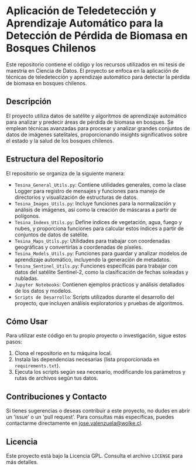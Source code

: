 # Aplicación de Teledetección y Aprendizaje Automático para la Detección de Pérdida de Biomasa en Bosques Chilenos

Este repositorio contiene el código y los recursos utilizados en mi tesis de maestría en Ciencia de Datos. El proyecto se enfoca en la aplicación de técnicas de teledetección y aprendizaje automático para detectar la pérdida de biomasa en bosques chilenos.

## Descripción

El proyecto utiliza datos de satélite y algoritmos de aprendizaje automático para analizar y predecir áreas de pérdida de biomasa en bosques. Se emplean técnicas avanzadas para procesar y analizar grandes conjuntos de datos de imágenes satelitales, proporcionando insights significativos sobre el estado y la salud de los bosques chilenos.

## Estructura del Repositorio

El repositorio se organiza de la siguiente manera:

- `Tesina_General_Utils.py`: Contiene utilidades generales, como la clase Logger para registro de mensajes y funciones para manejo de directorios y visualización de estructuras de datos.
- `Tesina_Images_Utils.py`: Incluye funciones para la normalización y análisis de imágenes, así como la creación de máscaras a partir de polígonos.
- `Tesina_Indexs_Utils.py`: Define índices de vegetación, agua, fuego y nubes, y proporciona funciones para calcular estos índices a partir de conjuntos de datos de satélite.
- `Tesina_Maps_Utils.py`: Utilidades para trabajar con coordenadas geográficas y convertirlas a coordenadas de píxeles.
- `Tesina_Models_Utils.py`: Funciones para guardar y analizar modelos de aprendizaje automático, incluyendo la generación de metadatos.
- `Tesina_Sentinel_Utils.py`: Funciones específicas para trabajar con datos del satélite Sentinel-2, como la clasificación de fechas soleadas y nubladas.
- `Jupyter Notebooks`: Contienen ejemplos prácticos y análisis detallados de los datos y modelos.
- `Scripts de Desarrollo`: Scripts utilizados durante el desarrollo del proyecto, que incluyen análisis exploratorios y pruebas de algoritmos.

## Cómo Usar

Para utilizar este código en tu propio proyecto o investigación, sigue estos pasos:

1. Clona el repositorio en tu máquina local.
2. Instala las dependencias necesarias (lista proporcionada en `requirements.txt`).
3. Ejecuta los scripts según sea necesario, modificando los parámetros y rutas de archivos según tus datos.

## Contribuciones y Contacto

Si tienes sugerencias o deseas contribuir a este proyecto, no dudes en abrir un 'issue' o un 'pull request'. Para consultas más específicas, puedes contactarme directamente en jose.valenzuela@wolke.cl.

## Licencia

Este proyecto está bajo la Licencia GPL. Consulta el archivo `LICENSE` para más detalles.
